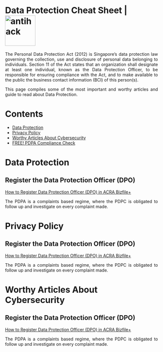 # Data Protection Cheat Sheet | <img width="100" src="https://www.antihack.me/public/demoassets/images/logo.png" alt="antihack">


<p align="justify">The Personal Data Protection Act (2012) is Singapore’s data protection law governing the collection, use and disclosure of personal data belonging to individuals.  Section 11 of the Act states that an organization shall designate at least one individual, known as the Data Protection Officer, to be responsible for ensuring compliance with the Act, and to make available to the public the business contact information (BCI) of this person(s).</p>

<p align="justify">This page compiles some of the most important and worthy articles and guide to read about Data Protection.</p>

# Contents
* [Data Protection](/README.md#data-protection)
* [Privacy Policy](/README.md#privacy-policy)
* [Worthy Articles About Cybersecurity](/README.md#worthy-articles-about-cybersecurity)
* [FREE! PDPA Compliance Check](/README.md#pdpa-compliance-check)




# Data Protection

## Register the Data Protection Officer (DPO)
[How to Register Data Protection Officer (DPO) in ACRA Bizfile+](/README.md#https://www.privacy.com.sg/resources/register-data-protection-officer-dpo/)<p align="justify">The PDPA is a complaints based regime, where the PDPC is obligated to follow up and investigate on every complaint made.</p>


# Privacy Policy

## Register the Data Protection Officer (DPO)
[How to Register Data Protection Officer (DPO) in ACRA Bizfile+](/README.md#https://www.privacy.com.sg/resources/register-data-protection-officer-dpo/)<p align="justify">The PDPA is a complaints based regime, where the PDPC is obligated to follow up and investigate on every complaint made.</p>

# Worthy Articles About Cybersecurity

## Register the Data Protection Officer (DPO)
[How to Register Data Protection Officer (DPO) in ACRA Bizfile+](/README.md#https://www.privacy.com.sg/resources/register-data-protection-officer-dpo/)<p align="justify">The PDPA is a complaints based regime, where the PDPC is obligated to follow up and investigate on every complaint made.</p>




